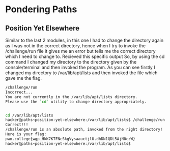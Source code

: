 # Pondering Paths 
## Position Yet Elsewhere
Similar to the last 2 modules, in this one I had to change the directory again as I was not in the correct directory, hence when I try to invoke the /challenge/run file it gives me an error but tells me the correct directory which I need to change to.
Recieved this specific output
So, by using the cd command I changed my directory to the directory given by the console/terminal and then invoked the program.
As you can see firstly I changed my directory to /var/lib/apt/lists and then invoked the file which gave me the flag.
~~~bash
/challenge/run
Incorrect...
You are not currently in the /var/lib/apt/lists directory.
Please use the `cd` utility to change directory appropriately.


cd /var/lib/apt/lists
hacker@paths~position-yet-elsewhere:/var/lib/apt/lists$ /challenge/run
Correct!!!
/challenge/run is an absolute path, invoked from the right directory!
Here is your flag:
pwn.college{wgp_HkK7KTFNcSkgVysaauctjlU.dhDN1QDL5AjN0czW}
hacker@paths~position-yet-elsewhere:/var/lib/apt/lists$

~~~
